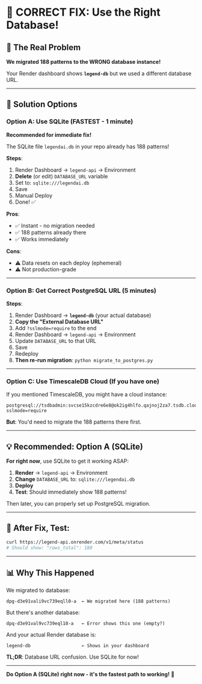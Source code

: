 # 🎯 CORRECT FIX: Use the Right Database!

## 🐛 The Real Problem

**We migrated 188 patterns to the WRONG database instance!**

Your Render dashboard shows **`legend-db`** but we used a different database URL.

---

## 🔧 Solution Options

### Option A: Use SQLite (FASTEST - 1 minute)
**Recommended for immediate fix!**

The SQLite file `legendai.db` in your repo already has 188 patterns!

**Steps**:
1. Render Dashboard → `legend-api` → Environment
2. **Delete** (or edit) `DATABASE_URL` variable
3. Set to: `sqlite:///legendai.db`
4. Save
5. Manual Deploy
6. Done! ✅

**Pros**:
- ✅ Instant - no migration needed
- ✅ 188 patterns already there
- ✅ Works immediately

**Cons**:
- ⚠️ Data resets on each deploy (ephemeral)
- ⚠️ Not production-grade

---

### Option B: Get Correct PostgreSQL URL (5 minutes)

**Steps**:
1. Render Dashboard → **`legend-db`** (your actual database)
2. **Copy the "External Database URL"**
3. Add `?sslmode=require` to the end
4. Render Dashboard → `legend-api` → Environment
5. Update `DATABASE_URL` to that URL
6. Save
7. Redeploy
8. **Then re-run migration**: `python migrate_to_postgres.py`

---

### Option C: Use TimescaleDB Cloud (If you have one)

If you mentioned TimescaleDB, you might have a cloud instance:

```
postgresql://tsdbadmin:svcse15kzcdre6e8@ok2ig4hlfo.qajnoj2za7.tsdb.cloud.timescale.com:39031/tsdb?sslmode=require
```

**But**: You'd need to migrate the 188 patterns there first.

---

## 💡 Recommended: Option A (SQLite)

**For right now**, use SQLite to get it working ASAP:

1. **Render** → `legend-api` → Environment
2. **Change** `DATABASE_URL` to: `sqlite:///legendai.db`
3. **Deploy**
4. **Test**: Should immediately show 188 patterns!

Then later, you can properly set up PostgreSQL migration.

---

## 🧪 After Fix, Test:

```bash
curl https://legend-api.onrender.com/v1/meta/status
# Should show: "rows_total": 188
```

---

## 📊 Why This Happened

We migrated to database:
```
dpg-d3e91vali9vc739eqll0-a  ← We migrated here (188 patterns)
```

But there's another database:
```
dpq-d3e91val9vc739eql10-a   ← Error shows this one (empty?)
```

And your actual Render database is:
```
legend-db                   ← Shows in your dashboard
```

**TL;DR**: Database URL confusion. Use SQLite for now!

---

**Do Option A (SQLite) right now - it's the fastest path to working!** 🚀

